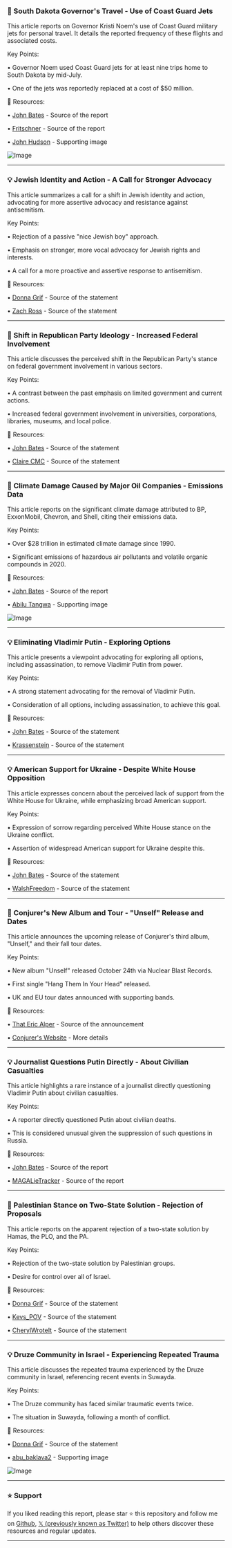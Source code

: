 ### 🤖 South Dakota Governor's Travel - Use of Coast Guard Jets

This article reports on Governor Kristi Noem's use of Coast Guard military jets for personal travel.  It details the reported frequency of these flights and associated costs.

Key Points:

• Governor Noem used Coast Guard jets for at least nine trips home to South Dakota by mid-July.


• One of the jets was reportedly replaced at a cost of $50 million.


🔗 Resources:

• [John Bates](https://x.com/johnbates) - Source of the report


• [Fritschner](https://x.com/Fritschner) - Source of the report


• [John Hudson](https://x.com/John_Hudson/status/1956367061376000089/photo/1) - Supporting image


![Image](https://pbs.twimg.com/media/GyZpaRWXMAE0ZiA?format=png&name=small)


---

### 💡 Jewish Identity and Action - A Call for Stronger Advocacy

This article summarizes a call for a shift in Jewish identity and action, advocating for more assertive advocacy and resistance against antisemitism.

Key Points:

• Rejection of a passive "nice Jewish boy" approach.


• Emphasis on stronger, more vocal advocacy for Jewish rights and interests.


• A call for a more proactive and assertive response to antisemitism.


🔗 Resources:

• [Donna Grif](https://x.com/Donna_Grif) - Source of the statement


• [Zach Ross](https://x.com/ZachRossX/status/1956518134795714851) - Source of the statement



---

### 🤖  Shift in Republican Party Ideology - Increased Federal Involvement

This article discusses the perceived shift in the Republican Party's stance on federal government involvement in various sectors.

Key Points:

• A contrast between the past emphasis on limited government and current actions.


• Increased federal government involvement in universities, corporations, libraries, museums, and local police.



🔗 Resources:

• [John Bates](https://x.com/johnbates) - Source of the statement


• [Claire CMC](https://x.com/clairecmc/status/1956084661786173462) - Source of the statement


---

### 🤖 Climate Damage Caused by Major Oil Companies - Emissions Data

This article reports on the significant climate damage attributed to BP, ExxonMobil, Chevron, and Shell, citing their emissions data.

Key Points:

• Over $28 trillion in estimated climate damage since 1990.


• Significant emissions of hazardous air pollutants and volatile organic compounds in 2020.


🔗 Resources:

• [John Bates](https://x.com/johnbates) - Source of the report


• [Abilu Tangwa](https://x.com/AbiluTangwa/status/1956221020215378355/photo/1) - Supporting image


![Image](https://pbs.twimg.com/media/GyXkpm8WkAIZmPZ?format=jpg&name=small)


---

### 💡  Eliminating Vladimir Putin - Exploring Options

This article presents a viewpoint advocating for exploring all options, including assassination, to remove Vladimir Putin from power.

Key Points:

• A strong statement advocating for the removal of Vladimir Putin.


• Consideration of all options, including assassination, to achieve this goal.


🔗 Resources:

• [John Bates](https://x.com/johnbates) - Source of the statement


• [Krassenstein](https://x.com/krassenstein/status/1956467699791347859) - Source of the statement



---

### 💡  American Support for Ukraine - Despite White House Opposition

This article expresses concern about the perceived lack of support from the White House for Ukraine, while emphasizing broad American support.

Key Points:

• Expression of sorrow regarding perceived White House stance on the Ukraine conflict.


• Assertion of widespread American support for Ukraine despite this.


🔗 Resources:

• [John Bates](https://x.com/johnbates) - Source of the statement


• [WalshFreedom](https://x.com/WalshFreedom/status/1956469824801972409) - Source of the statement


---

### 🚀 Conjurer's New Album and Tour - "Unself" Release and Dates

This article announces the upcoming release of Conjurer's third album, "Unself," and their fall tour dates.

Key Points:

• New album "Unself" released October 24th via Nuclear Blast Records.


• First single "Hang Them In Your Head" released.


• UK and EU tour dates announced with supporting bands.



🔗 Resources:

• [That Eric Alper](https://x.com/ThatEricAlper/status/1956526322395554261) - Source of the announcement


• [Conjurer's Website](https://t.co/WRbGYDy3Lj) - More details



---

### 💡  Journalist Questions Putin Directly - About Civilian Casualties

This article highlights a rare instance of a journalist directly questioning Vladimir Putin about civilian casualties.

Key Points:

• A reporter directly questioned Putin about civilian deaths.


• This is considered unusual given the suppression of such questions in Russia.


🔗 Resources:

• [John Bates](https://x.com/johnbates) - Source of the report


• [MAGALieTracker](https://x.com/MAGALieTracker/status/1956438879135060246) - Source of the report



---

### 🤖  Palestinian Stance on Two-State Solution - Rejection of Proposals

This article reports on the apparent rejection of a two-state solution by Hamas, the PLO, and the PA.

Key Points:

• Rejection of the two-state solution by Palestinian groups.


• Desire for control over all of Israel.


🔗 Resources:

• [Donna Grif](https://x.com/Donna_Grif) - Source of the statement


• [Kevs_POV](https://x.com/Kevs_POV/status/1956451428085743928) - Source of the statement


• [CherylWroteIt](https://x.com/CherylWroteIt/status/1956424929731301494) - Source of the statement


---

### 💡  Druze Community in Israel - Experiencing Repeated Trauma

This article discusses the repeated trauma experienced by the Druze community in Israel, referencing recent events in Suwayda.

Key Points:

• The Druze community has faced similar traumatic events twice.


• The situation in Suwayda, following a month of conflict.


🔗 Resources:

• [Donna Grif](https://x.com/Donna_Grif) - Source of the statement


• [abu_baklava2](https://x.com/abu_baklava2/status/1956466328652423474/photo/1) - Supporting image


![Image](https://pbs.twimg.com/media/GybDwPjWUAEbNZH?format=jpg&name=small)


---

### ⭐️ Support

If you liked reading this report, please star ⭐️ this repository and follow me on [Github](https://github.com/Drix10), [𝕏 (previously known as Twitter)](https://x.com/DRIX_10_) to help others discover these resources and regular updates.

---